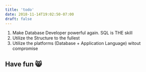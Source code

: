 ```yaml
---
title: 'todo'
date: 2018-11-14T19:02:50-07:00
draft: false
---
```





1. Make Database Developer powerful again. SQL is THE skill
2. Utilize the Structure to the fullest
3. Utilize the platforms (Database + Application Language) witout compromise

## Have fun 😸
